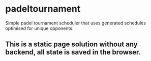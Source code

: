 # padeltournament
Simple padel tournament scheduler that uses generated schedules optimised for unique opponents. 


## This is a static page solution without any backend, all state is saved in the browser. 
